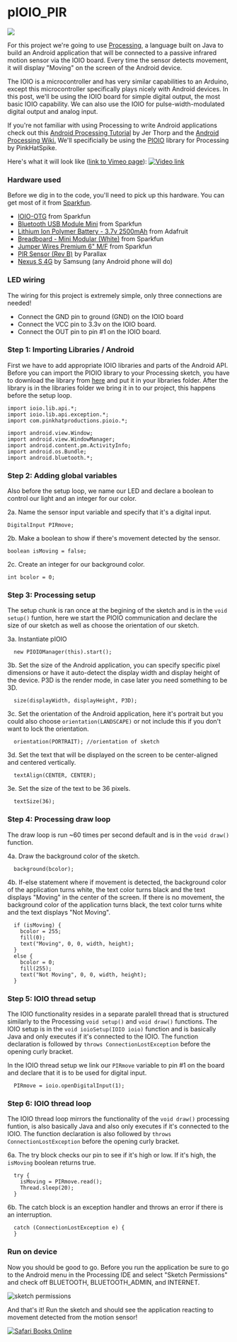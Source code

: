 pIOIO_PIR
=========

<img src="http://imgur.com/l81OXXe.jpg" />

For this project we're going to use <a href="http://processing.org/">Processing</a>, a language built on Java to build an Android application that will be connected to a passive infrared motion sensor via the IOIO board. Every time the sensor detects movement, it will display "Moving" on the screen of the Android device.

The IOIO is a microcontroller and has very similar capabilities to an Arduino, except this microcontroller specifically plays nicely with Android devices. In this post, we'll be using the IOIO board for simple digital output, the most basic IOIO capability. We can also use the IOIO for pulse-width-modulated digital output and analog input.

If you're not familiar with using Processing to write Android applications check out this <a href="http://processing.org/tutorials/android/">Android Processing Tutorial</a> by Jer Thorp and the <a href="http://wiki.processing.org/w/Android">Android Processing Wiki.</a> We'll specificially be using the <a href="https://github.com/PinkHatSpike/pioio">PIOIO</a> library for Processing by PinkHatSpike.

Here's what it will look like (<a href="https://vimeo.com/88794618">link to Vimeo page</a>):
<a href="https://vimeo.com/88794618"><img src="http://imgur.com/48lbrSz.jpg" title="Video link" /></a>

### Hardware used
Before we dig in to the code, you'll need to pick up this hardware. You can get most of it from <a href="https://www.sparkfun.com/">Sparkfun</a>.
  * <a href="https://www.sparkfun.com/products/11343">IOIO-OTG</a> from Sparkfun
  * <a href="https://www.sparkfun.com/products/9434">Bluetooth USB Module Mini</a> from Sparkfun
  * <a href="http://www.adafruit.com/products/328">Lithium Ion Polymer Battery - 3.7v 2500mAh</a> from Adafruit
  * <a href="https://www.sparkfun.com/products/12043">Breadboard - Mini Modular (White)</a> from Sparkfun
  * <a href="https://www.sparkfun.com/products/9140">Jumper Wires Premium 6" M/F</a> from Sparkfun
  * <a href="http://www.parallax.com/product/555-28027">PIR Sensor (Rev B)</a> by Parallax
  * <a href="http://www.amazon.com/Samsung-Nexus-Android-Phone-Sprint/dp/B0050DDVUI">Nexus S 4G</a> by Samsung (any Android phone will do)

### LED wiring
The wiring for this project is extremely simple, only three connections are needed!
  * Connect the GND pin to ground (GND) on the IOIO board
  * Connect the VCC pin to 3.3v on the IOIO board.
  * Connect the OUT pin to pin #1 on the IOIO board.

### Step 1: Importing Libraries / Android
First we have to add appropriate IOIO libraries and parts of the Android API. Before you can import the PIOIO library to your Processing sketch, you have to download the library from <a href="https://github.com/PinkHatSpike/pioio">here</a> and put it in your libraries folder. After the library is in the libraries folder we bring it in to our project, this happens before the setup loop.
```
import ioio.lib.api.*;
import ioio.lib.api.exception.*;
import com.pinkhatproductions.pioio.*;

import android.view.Window;
import android.view.WindowManager;
import android.content.pm.ActivityInfo;
import android.os.Bundle;
import android.bluetooth.*;
```

### Step 2: Adding global variables
Also before the setup loop, we name our LED and declare a boolean to control our light and an integer for our color.

2a. Name the sensor input variable and specify that it's a digital input.
```
DigitalInput PIRmove;
```
2b. Make a boolean to show if there's movement detected by the sensor.
```
boolean isMoving = false;
```
2c. Create an integer for our background color.
```
int bcolor = 0;
```

### Step 3: Processing setup
The setup chunk is ran once at the begining of the sketch and is in the `void setup()` funtion, here we start the PIOIO communication and declare the size of our sketch as well as choose the orientation of our sketch.

3a. Instantiate pIOIO
```
  new PIOIOManager(this).start();
```
3b. Set the size of the Android application, you can specify specific pixel dimensions or have it auto-detect the display width and display height of the device. P3D is the render mode, in case later you need something to be 3D.
```
  size(displayWidth, displayHeight, P3D);
```
3c. Set the orientation of the Android application, here it's portrait but you could also choose `orientation(LANDSCAPE)` or not include this if you don't want to lock the orientation.
```
  orientation(PORTRAIT); //orientation of sketch
```
3d. Set the text that will be displayed on the screen to be center-aligned and centered vertically.
```
  textAlign(CENTER, CENTER);
```
3e. Set the size of the text to be 36 pixels.
```
  textSize(36);
```

### Step 4: Processing draw loop
The draw loop is run ~60 times per second default and is in the `void draw()` function.

4a. Draw the background color of the sketch.
```
  background(bcolor);
```
4b. If-else statement where if movement is detected, the background color of the application turns white, the text color turns black and the text displays "Moving" in the center of the screen. If there is no movement, the background color of the application turns black, the text color turns white and the text displays "Not Moving".
```
  if (isMoving) {
    bcolor = 255;
    fill(0);
    text("Moving", 0, 0, width, height);
  }
  else {
    bcolor = 0;
    fill(255);
    text("Not Moving", 0, 0, width, height);
  }
```

### Step 5: IOIO thread setup
The IOIO functionality resides in a separate paralell thread that is structured similarly to the Processing `void setup()` and `void draw()` functions. The IOIO setup is in the `void ioioSetup(IOIO ioio)` function and is basically Java and only executes if it's connected to the IOIO. The function declaration is followed by `throws ConnectionLostException` before the opening curly bracket.

In the IOIO thread setup we link our `PIRmove` variable to pin #1 on the board and declare that it is to be used for digital input.
```
  PIRmove = ioio.openDigitalInput(1);
```

### Step 6: IOIO thread loop
The IOIO thread loop mirrors the functionality of the `void draw()` processing funtion, is also basically Java and also only executes if it's connected to the IOIO. The function declaration is also followed by `throws ConnectionLostException` before the opening curly bracket.

6a. The try block checks our pin to see if it's high or low. If it's high, the `isMoving` boolean returns true.
```
  try {
    isMoving = PIRmove.read();
    Thread.sleep(20);
  }
```
6b. The catch block is an exception handler and throws an error if there is an interruption.
```
  catch (ConnectionLostException e) {
  }
```
### Run on device
Now you should be good to go. Before you run the application be sure to go to the Android menu in the Processing IDE and select "Sketch Permissions" and check off BLUETOOTH, BLUETOOTH_ADMIN, and INTERNET.

<img src="http://i.imgur.com/5WoRRN9.png" title="sketch permissions" />

And that's it! Run the sketch and should see the application reacting to movement detected from the motion sensor! 

<a href="http://blog.safaribooksonline.com/"><img src="http://i.imgur.com/Br3caNj.jpg" title="Safari Books Online" /></a>
